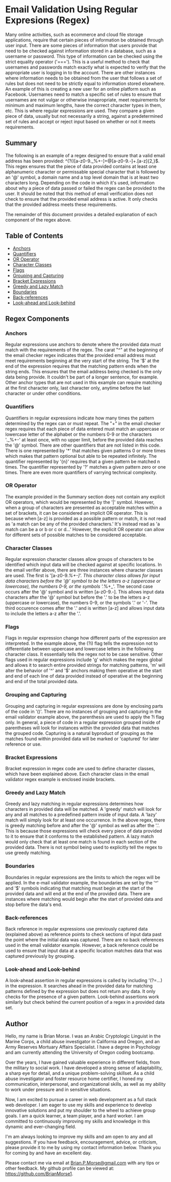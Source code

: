 # Email Validation Using Regular Expresions (Regex)

Many online activities, such as ecommerce and cloud file storage applications, require that certain pieces of information be obtained through user input. There are some pieces of information that users provide that need to be checked against information stored in a database, such as a username or password. This type of information can be checked using the strict equality operator ('==='). This is a useful method to check that usernames and passwords match exactly what is expected to verify that the appropriate user is logging in to the account. There are other instances where information needs to be obtained from the user that follows a set of rules but does not need to be strictly equal to information stored elsewhere. An example of this is creating a new user for an online platform such as Facebook. Usernames need to match a specific set of rules to ensure that usernames are not vulgar or otherwise innapropriate, meet requirements for minimum and maximum lengths, have the correct character types in them, etc. This is where regular expressions are used. They compare a given piece of data, usually but not necessarily a string, against a predetermined set of rules and accept or reject input based on whether or not it meets requirements.

## Summary

The following is an example of a regex designed to ensure that a valid email address has been provided: ^(?i)[a-z0-9._%+-]+@[a-z0-9.-]+\.[a-z]{2,}$.  This regex ensures that the piece of data provided contains at least one alphanumeric character or permissable special character that is followed by an '@' symbol, a domain name and a top level domain that is at least two characters long. Depending on the code in which it's used, information about why a piece of data passed or failed the regex can be provided to the user. It should be noted that this method of email verification does not check to ensure that the provided email address is active. It only checks that the provided address meets these requirements. 

The remainder of this document provides a detailed explanation of each component of the regex above.

## Table of Contents

- [Anchors](#anchors)
- [Quantifiers](#quantifiers)
- [OR Operator](#or-operator)
- [Character Classes](#character-classes)
- [Flags](#flags)
- [Grouping and Capturing](#grouping-and-capturing)
- [Bracket Expressions](#bracket-expressions)
- [Greedy and Lazy Match](#greedy-and-lazy-match)
- [Boundaries](#boundaries)
- [Back-references](#back-references)
- [Look-ahead and Look-behind](#look-ahead-and-look-behind)

## Regex Components

### Anchors
Regular expressions use anchors to denote where the provided data must match with the requirements of the regex. The carat "^" at the beginning of the email checker regex indicates that the provided email address must meet requirements beginning at the very start of the string. The '$' at the end of the expression requires that the matching pattern ends when the string ends. This ensures that the email address being checked is the only data being provide. It couldn't be part of a longer sentence, for example. Other anchor types that are not used in this example can require matching at the first character only, last character only, anytime before the last character or under other conditions. 

### Quantifiers
Quantifiers in regular expressions indicate how many times the pattern determined by the regex can or must repeat. The "+" in the email checker regex requires that each piece of data entered must match an uppercase or lowercase letter of the alphabet or the numbers 0-9 or the characters '._%+-'  at least once, with no upper limit, before the provided data reaches the '@' symbol. There are other quantifiers that are not listed in this code. There is one represented by '*' that matches given patterns 0 or more times which makes that pattern optional but able to be repeated infinitely. The quantifier represented by '{n}' requires that a given pattern be matched n times. The quantifier represented by '?' matches a given pattern zero or one times. There are even more quantifiers of varrying technical complexity.

### OR Operator
The example provided in the Summary section does not contain any explicit OR operators, which would be represented by the '|' symbol. However, when a group of characters are presented as acceptable matches within a set of brackets, it can be considered an implicit OR operator. This is because when [a-z] is provided as a possible pattern or match, it is not read as 'a match can be any of the provided characters.' It's instead read as 'a match can be a or b or c or d...' However, the explicit OR operator can allow for different sets of possible matches to be considered acceptable. 

### Character Classes
Regular expression character classes allow groups of characters to be identified which input data will be checked against at specific locations. In the email verifier above, there are three instances where character classes are used. The first is '[a-z0-9._%+-]'. This character class allows for input data characters before the '@' symbol to be the letters a-z (uppercase or lowercase), the numbers 0-9, or the symbols '._%+_'. The second case occurs after the '@' symbol and is written [a-z0-9.-]. This allows input data characters after the '@' symbol but before the '.' to be the letters a-z (uppercase or lowercase), the numbers 0-9, or the symbols '.' or '-'. The third occurence comes after the '.' and is written [a-z] and allows input data to include the letters a-z after the '.'. 

### Flags
Flags in regular expression change how different parts of the expression are interpreted. In the example above, the (?i) flag tells the expression not to differentiate between uppercase and lowercase letters in the following character class. It essentially tells the regex not to be case sensitive. Other flags used in regular expressions include 'g' which makes the regex global and allows it to search entire provided strings for matching patterns, 'm' will alter the behavior of '^' and '$' anchors making them operative at the start and end of each line of data provided instead of operative at the beginning and end of the total provided data. 

### Grouping and Capturing
Grouping and capturing in regular expressions are done by enclosing parts of the code in '()'. There are no instances of grouping and capturing in the email validator example above, the parenthesis are used to apply the ?i flag only. In general, a piece of code in a regular expression grouped inside of parentheses will look for instances within the provided data that matches the grouped code. Capturing is a natural byproduct of grouping as the matches found within provided data will be marked or 'captured' for later reference or use. 

### Bracket Expressions
Bracket expression in regex code are used to define character classes, which have been explained above. Each character class in the email validator regex example is enclosed inside brackets.

### Greedy and Lazy Match
Greedy and lazy matching in regular expressions determines how characters in provided data will be matched. A 'greedy' match will look for any and all matches to a predefined pattern inside of input data. A 'lazy' match will simply look for at least one occurrence. In the above regex, there is greedy matching before and after the '@' symbol as well as after the '.'. This is because those expressions will check every piece of data provided to it to ensure that it conforms to the established pattern. A lazy match would only check that at least one match is found in each section of the provided data. There is not symbol being used to explicitly tell the regex to use greedy matching. 

### Boundaries
Boundaries in regular expressions are the limits to which the regex will be applied. In the e-mail validator example, the boundaries are set by the '^' and '$' symbols indicating that matching must begin at the start of the provided data and will end at the end of the provided data. There are instances where matching would begin after the start of provided data and stop before the data's end. 

### Back-references
Back reference in regular expressions use previously captured data (explained above) as reference points to check sections of input data past the point where the initial data was captured. There are no back references used in the email validator example. However, a back reference could be used to ensure that input data at a specific location matches data that was captured previously by grouping. 

### Look-ahead and Look-behind
A look-ahead assertion in regular expressions is called by including '(?=...) in the expression. It searches ahead in the provided data for matching patterns defined by the expression but does not return any data. It only checks for the presence of a given pattern. Look-behind assertions work similarly but check behind the current position of a regex in a provided data set. 

## Author

Hello, my name is Brian Morse. I was an Arabic Cryptologic Linguist in the Marine Corps, a child abuse investigator in California and Oregon, and an Army Reserves Mortuary Affairs Specialist. I have a degree in Psychology and am currently attending the University of Oregon coding bootcamp.

Over the years, I have gained valuable experience in different fields, from the military to social work. I have developed a strong sense of adaptability, a sharp eye for detail, and a unique problem-solving skillset. As a child abuse investigator and foster resource home certifier, I honed my communication, interpersonal, and organizational skills, as well as my ability to work under pressure and in sensitive situations.

Now, I am excited to pursue a career in web development as a full stack web developer. I am eager to use my skills and experience to develop innovative solutions and put my shoulder to the wheel to achieve group goals. I am a quick learner, a team player, and a hard worker. I am committed to continuously improving my skills and knowledge in this dynamic and ever-changing field.

I'm am always looking to improve my skills and am open to any and all suggestions. If you have feedback, encouragement, advice, or criticism, please provide it to me by using my contact information below. Thank you for coming by and have an excellent day.

Please contact me via email at Brian.P.Morse@gmail.com with any tips or other feedback. My github profile can be viewed at: https://github.com/BrianMorse1.
